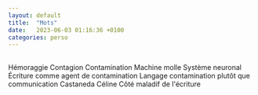 ```yaml
---
layout: default
title:  "Mots"
date:   2023-06-03 01:16:36 +0100
categories: perso
---
```

## 
Hémoraggie
Contagion
Contamination
Machine molle
Système neuronal
Écriture comme agent de contamination
Langage contamination plutôt que communication
Castaneda
Céline
Côté maladif de l'écriture
